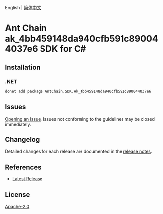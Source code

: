 English | [简体中文](README-CN.md)

# Ant Chain ak_4bb459148da940cfb591c890044037e6 SDK for C#

## Installation

### .NET

```bash
donet add package AntChain.SDK.Ak_4bb459148da940cfb591c890044037e6
```

## Issues

[Opening an Issue](https://github.com/alipay/antchain-openapi-prod-sdk/issues/new), Issues not conforming to the guidelines may be closed immediately.

## Changelog

Detailed changes for each release are documented in the [release notes](./ChangeLog.md).

## References

* [Latest Release](https://github.com/alipay/antchain-openapi-prod-sdk/)

## License

[Apache-2.0](http://www.apache.org/licenses/LICENSE-2.0)
